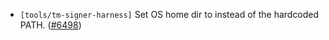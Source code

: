- `[tools/tm-signer-harness]` Set OS home dir to instead of the hardcoded PATH.
  ([#6498](https://github.com/tendermint/tendermint/issues/6498))